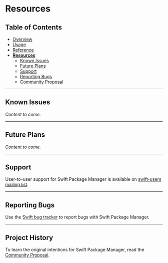 # Resources

## Table of Contents

* [Overview](README.md)
* [Usage](Usage.md)
* [Reference](Reference.md)
* [**Resources**](Resources.md)
  * [Known Issues](#known-issues)
  * [Future Plans](#future-plans)
  * [Support](#support)
  * [Reporting Bugs](#reporting-bugs)
  * [Community Proposal](#community-proposal)

---

## Known Issues

*Content to come.*

---

## Future Plans

*Content to come.*

---

## Support

User-to-user support for Swift Package Manager is available on [swift-users mailing list](mailto:swift-users@swift.org).

---

## Reporting Bugs

Use the [Swift bug tracker](http://bugs.swift.org) to report bugs with Swift Package Manager.

---

## Project History

To learn the original intentions for Swift Package Manager, read the [Community Proposal](PackageManagerCommunityProposal.md).




